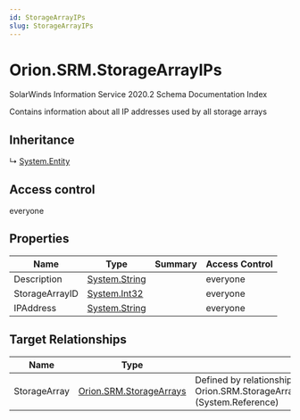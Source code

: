 ```yaml
---
id: StorageArrayIPs
slug: StorageArrayIPs
---
```


# Orion.SRM.StorageArrayIPs

SolarWinds Information Service 2020.2 Schema Documentation Index

Contains information about all IP addresses used by all storage arrays

## Inheritance

↳ [System.Entity](./../System/Entity)

## Access control

everyone

## Properties

| Name | Type | Summary | Access Control |
| ------ | ------ | ------ | ------ |
| Description | [System.String](https://docs.microsoft.com/en-us/dotnet/api/system.string) |  | everyone |
| StorageArrayID | [System.Int32](https://docs.microsoft.com/en-us/dotnet/api/system.int32) |  | everyone |
| IPAddress | [System.String](https://docs.microsoft.com/en-us/dotnet/api/system.string) |  | everyone |

## Target Relationships

| Name | Type | Notes |
| ------ | ------ | ------ |
| StorageArray | [Orion.SRM.StorageArrays](./../Orion.SRM/StorageArrays) | Defined by relationship Orion.SRM.StorageArraysReferencesStorageArrayIPs (System.Reference) |

